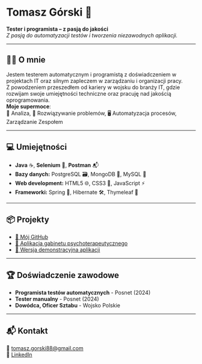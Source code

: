 # Tomasz Górski 🚀

**Tester i programista – z pasją do jakości**  
*Z pasją do automatyzacji testów i tworzenia niezawodnych aplikacji.*

---

## 🧑‍💻 O mnie
Jestem testerem automatycznym i programistą z doświadczeniem w projektach IT oraz silnym zapleczem w zarządzaniu i organizacji pracy.  
Z powodzeniem przeszedłem od kariery w wojsku do branży IT, gdzie rozwijam swoje umiejętności techniczne oraz pracuję nad jakością oprogramowania.  
**Moje supermoce**:  
🧠 Analiza, 🚀 Rozwiązywanie problemów, 🖥️ Automatyzacja procesów, Zarządzanie Zespołem 

---

## 💻 Umiejętności
- **Java** ☕, **Selenium** 🧪, **Postman** 📬
- **Bazy danych:** PostgreSQL 🗃️, MongoDB 🍃, MySQL 🍥  
- **Web development:** HTML5 🌐, CSS3 🎨, JavaScript ⚡  
- **Frameworki:** Spring 🌱, Hibernate 🛠️, Thymeleaf 🍃

---

## 📦 Projekty
- [🔗 Mój GitHub](https://github.com/GoralTomaszGorski)
- [🏥 Aplikacja gabinetu psychoterapeutycznego](https://psychoterapia-krasnik.pl)
- [📱 Wersja demonstracyjna aplikacji](https://demo.psychoterapia-krasnik.pl)

---

## 🏆 Doświadczenie zawodowe
- **Programista testów automatycznych** - Posnet (2024)  
- **Tester manualny** - Posnet (2024)  
- **Dowódca, Oficer Sztabu** - Wojsko Polskie

---

## 📬 Kontakt
📧 [tomasz.gorski88@gmail.com](mailto:tomasz.gorski88@gmail.com)  
🔗 [LinkedIn](https://www.linkedin.com/in/tomasz-g%C3%B3rski-127132256/)
